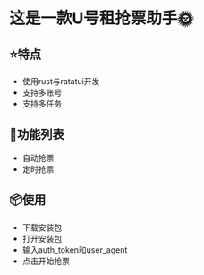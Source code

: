 # 这是一款U号租抢票助手🌞

## ⭐特点
- 使用rust与ratatui开发
- 支持多账号
- 支持多任务

## 🌈功能列表

- 自动抢票
- 定时抢票

## 📦使用

- 下载安装包
- 打开安装包
- 输入auth_token和user_agent
- 点击开始抢票
